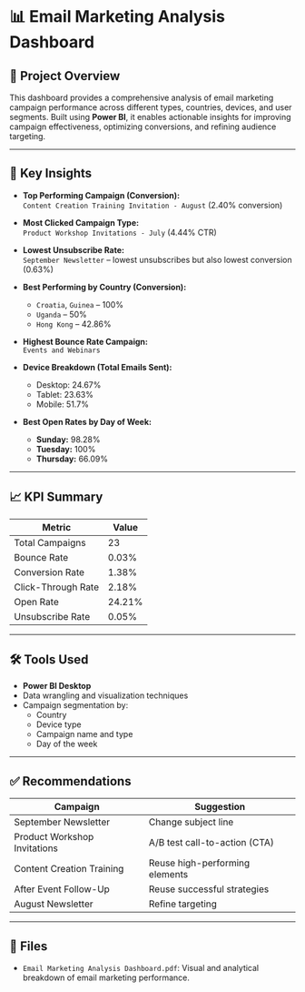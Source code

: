 
# 📊 Email Marketing Analysis Dashboard

## 📌 Project Overview

This dashboard provides a comprehensive analysis of email marketing campaign performance across different types, countries, devices, and user segments. Built using **Power BI**, it enables actionable insights for improving campaign effectiveness, optimizing conversions, and refining audience targeting.

---

## 🧠 Key Insights

- **Top Performing Campaign (Conversion):**  
  `Content Creation Training Invitation - August` (2.40% conversion)

- **Most Clicked Campaign Type:**  
  `Product Workshop Invitations - July` (4.44% CTR)

- **Lowest Unsubscribe Rate:**  
  `September Newsletter` – lowest unsubscribes but also lowest conversion (0.63%)

- **Best Performing by Country (Conversion):**  
  - `Croatia`, `Guinea` – 100%
  - `Uganda` – 50%
  - `Hong Kong` – 42.86%

- **Highest Bounce Rate Campaign:**  
  `Events and Webinars`

- **Device Breakdown (Total Emails Sent):**
  - Desktop: 24.67%
  - Tablet: 23.63%
  - Mobile: 51.7%

- **Best Open Rates by Day of Week:**
  - **Sunday:** 98.28%
  - **Tuesday:** 100%
  - **Thursday:** 66.09%

---

## 📈 KPI Summary

| Metric              | Value   |
|---------------------|---------|
| Total Campaigns     | 23      |
| Bounce Rate         | 0.03%   |
| Conversion Rate     | 1.38%   |
| Click-Through Rate  | 2.18%   |
| Open Rate           | 24.21%  |
| Unsubscribe Rate    | 0.05%   |

---

## 🛠️ Tools Used

- **Power BI Desktop**
- Data wrangling and visualization techniques
- Campaign segmentation by:
  - Country
  - Device type
  - Campaign name and type
  - Day of the week

---

## ✅ Recommendations

| Campaign                          | Suggestion                    |
|----------------------------------|--------------------------------|
| September Newsletter             | Change subject line            |
| Product Workshop Invitations     | A/B test call-to-action (CTA)  |
| Content Creation Training        | Reuse high-performing elements |
| After Event Follow-Up            | Reuse successful strategies    |
| August Newsletter                | Refine targeting               |

---

## 📂 Files

- `Email Marketing Analysis Dashboard.pdf`: Visual and analytical breakdown of email marketing performance. 
